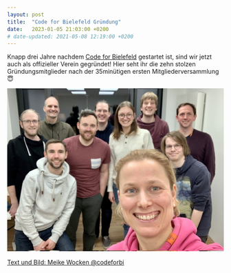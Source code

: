 ```yaml
---
layout: post
title:  "Code for Bielefeld Gründung"
date:   2023-01-05 21:03:00 +0200
# date-updated: 2021-05-08 12:19:00 +0200
---
```


Knapp drei Jahre nachdem [Code for Bielefeld](https://codefor.de/bielefeld/) gestartet ist, sind wir jetzt auch als offizieller Verein gegründet! Hier seht ihr die zehn stolzen Gründungsmitglieder nach der 35minütigen ersten Mitgliederversammlung 😇

![](/assets/2023-codeforbi.jpg)

[Text und Bild: Meike Wocken @codeforbi](https://twitter.com/codeforbi/status/1611091146297466900)
